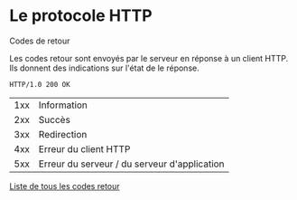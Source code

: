 # Le protocole HTTP
Codes de retour

Les codes retour sont envoyés par le serveur en réponse à un client HTTP.<br/>
Ils donnent des indications sur l'état de le réponse.

```http
HTTP/1.0 200 OK
```

|||
|-|-|
|1xx|Information|
|2xx|Succès|
|3xx|Redirection|
|4xx|Erreur du client HTTP|
|5xx|Erreur du serveur / du serveur d'application|

[Liste de tous les codes retour](https://fr.wikipedia.org/wiki/Liste_des_codes_HTTP)
